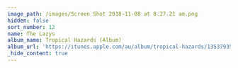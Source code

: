 ```yaml
---
image_path: /images/Screen Shot 2018-11-08 at 8.27.21 am.png
hidden: false
sort_number: 12
name: The Lazys
album_name: Tropical Hazards (Album)
album_url: 'https://itunes.apple.com/au/album/tropical-hazards/1353793547'
_hide_content: true
---
```


